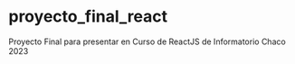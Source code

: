 # proyecto_final_react
Proyecto Final para presentar en Curso de ReactJS de Informatorio Chaco 2023
#####
